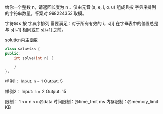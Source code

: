给你一个整数 n，请返回长度为 n 、仅由元音 (a, e, i, o, u) 组成且按 字典序排列 的字符串数量，答案对 998224353 取模。

字符串 s 按 字典序排列 需要满足：对于所有有效的 i，s[i] 在字母表中的位置总是与 s[i+1] 相同或在 s[i+1] 之前。

solution内主函数
```cpp
class Solution {
public:
    int solve(int n) {

    }
};
```

样例1：
Input: n = 1
Output: 5

样例2：
Input: n = 2
Output: 15

限制：
1 <= n <= @data
时间限制：@time_limit ms
内存限制：@memory_limit KB